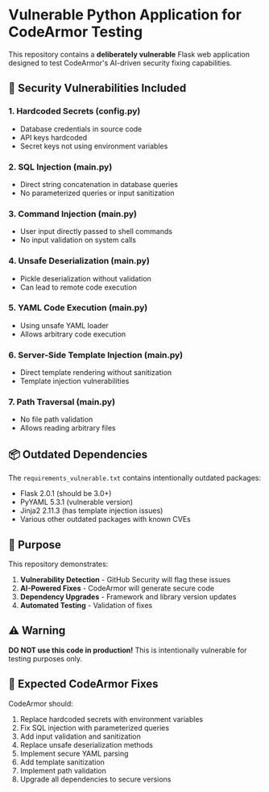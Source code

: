 # Vulnerable Python Application for CodeArmor Testing

This repository contains a **deliberately vulnerable** Flask web application designed to test CodeArmor's AI-driven security fixing capabilities.

## 🚨 Security Vulnerabilities Included

### 1. **Hardcoded Secrets** (config.py)
- Database credentials in source code
- API keys hardcoded
- Secret keys not using environment variables

### 2. **SQL Injection** (main.py)
- Direct string concatenation in database queries
- No parameterized queries or input sanitization

### 3. **Command Injection** (main.py)
- User input directly passed to shell commands
- No input validation on system calls

### 4. **Unsafe Deserialization** (main.py)
- Pickle deserialization without validation
- Can lead to remote code execution

### 5. **YAML Code Execution** (main.py)
- Using unsafe YAML loader
- Allows arbitrary code execution

### 6. **Server-Side Template Injection** (main.py)
- Direct template rendering without sanitization
- Template injection vulnerabilities

### 7. **Path Traversal** (main.py)
- No file path validation
- Allows reading arbitrary files

## 📦 Outdated Dependencies

The `requirements_vulnerable.txt` contains intentionally outdated packages:
- Flask 2.0.1 (should be 3.0+)
- PyYAML 5.3.1 (vulnerable version)
- Jinja2 2.11.3 (has template injection issues)
- Various other outdated packages with known CVEs

## 🎯 Purpose

This repository demonstrates:
1. **Vulnerability Detection** - GitHub Security will flag these issues
2. **AI-Powered Fixes** - CodeArmor will generate secure code
3. **Dependency Upgrades** - Framework and library version updates
4. **Automated Testing** - Validation of fixes

## ⚠️ Warning

**DO NOT use this code in production!** This is intentionally vulnerable for testing purposes only.

## 🔧 Expected CodeArmor Fixes

CodeArmor should:
1. Replace hardcoded secrets with environment variables
2. Fix SQL injection with parameterized queries
3. Add input validation and sanitization
4. Replace unsafe deserialization methods
5. Implement secure YAML parsing
6. Add template sanitization
7. Implement path validation
8. Upgrade all dependencies to secure versions
